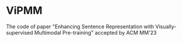 # ViPMM
The code of paper "Enhancing Sentence Representation with Visually-supervised Multimodal Pre-training" accepted by ACM MM'23

